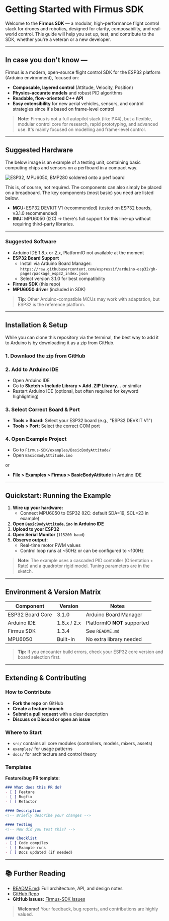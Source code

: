 # Getting Started with Firmus SDK

Welcome to the **Firmus SDK** — a modular, high-performance flight control stack for drones and robotics, designed for clarity, composability, and real-world control. This guide will help you set up, test, and contribute to the SDK, whether you're a veteran or a new developer.

---

## In case you don't know —

Firmus is a modern, open-source flight control SDK for the ESP32 platform (Arduino environment), focused on:
- **Composable, layered control** (Attitude, Velocity, Position)
- **Physics-accurate models** and robust PID algorithms
- **Readable, flow-oriented C++ API**
- **Easy extensibility** for new aerial vehicles, sensors, and control strategies since it's based on frame-level control

> **Note:** Firmus is not a full autopilot stack (like PX4), but a flexible, modular control core for research, rapid prototyping, and advanced use. It's mainly focused on modelling and frame-level control.

---


## Suggested Hardware

The below image is an example of a testing unit, containing basic computing chips and sensors on a perfboard in a compact way.

![ESP32, MPU6050, BMP280 soldered onto a perf board](https://github.com/user-attachments/assets/ec9f5331-23cf-4b4b-a458-055016f137ea)

This is, of course, not required. The components can also simply be placed on a breadboard. The key components (most basic) you need are listed below.

- **MCU:** ESP32 DEVKIT V1 (recommended) (tested on ESP32 boards, v3.1.0 recommended)
- **IMU:** MPU6050 (I2C) -> there's full support for this line-up without requiring third-party libraries.

---

### Suggested Software
- Arduino IDE 1.8.x or 2.x, PlatformIO not available at the moment
- **ESP32 Board Support**
    - Install via Arduino Board Manager: `https://raw.githubusercontent.com/espressif/arduino-esp32/gh-pages/package_esp32_index.json`
    - Select version 3.1.0 for best compatibility
- **Firmus SDK** (this repo)
- **MPU6050 driver** (included in SDK)

> **Tip:** Other Arduino-compatible MCUs may work with adaptation, but ESP32 is the reference platform.

---

## Installation & Setup

While you can clone this repository via the terminal, the best way to add it to Arduino is by downloading it as a zip from GitHub.

### 1. Downlaod the zip from GitHub

### 2. Add to Arduino IDE
- Open Arduino IDE
- Go to **Sketch > Include Library > Add .ZIP Library...** or similar
- Restart Arduino IDE (optional, but often required for keyword highlighting)

### 3. Select Correct Board & Port
- **Tools > Board:** Select your ESP32 board (e.g., "ESP32 DEVKIT V1")
- **Tools > Port:** Select the correct COM port

### 4. Open Example Project
- Go to `Firmus-SDK/examples/BasicBodyAttitude/`
- Open `BasicBodyAttitude.ino`

or

- **File > Examples > Firmus > BasicBodyAttitude** in Arduino IDE

---

## Quickstart: Running the Example

1. **Wire up your hardware:**
    - Connect MPU6050 to ESP32 (I2C: default SDA=19, SCL=23 in example)
2. **Open `BasicBodyAttitude.ino` in Arduino IDE**
3. **Upload to your ESP32**
4. **Open Serial Monitor** (`115200 baud`)
5. **Observe output:**
    - Real-time motor PWM values
    - Control loop runs at ~50Hz or can be configured to ~100Hz

> **Note:** The example uses a cascaded PID controller (Orientation + Rate) and a quadrotor rigid model. Tuning parameters are in the sketch.

---

## Environment & Version Matrix

| Component         | Version      | Notes                        |
|-------------------|--------------|------------------------------|
| ESP32 Board Core  | 3.1.0        | Arduino Board Manager        |
| Arduino IDE       | 1.8.x / 2.x  | PlatformIO **NOT** supported |
| Firmus SDK        | 1.3.4        | See `README.md`              |
| MPU6050           | Built-in     | No extra library needed      |

> **Tip:** If you encounter build errors, check your ESP32 core version and board selection first.

---

## Extending & Contributing

### How to Contribute
- **Fork the repo** on GitHub
- **Create a feature branch**
- **Submit a pull request** with a clear description
- **Discuss on Discord or open an issue**

### Where to Start
- `src/` contains all core modules (controllers, models, mixers, assets)
- `examples/` for usage patterns
- `docs/` for architecture and control theory

### Templates
**Feature/bug PR template:**
```md
### What does this PR do?
- [ ] Feature
- [ ] Bugfix
- [ ] Refactor

#### Description
<!-- Briefly describe your changes -->

#### Testing
<!-- How did you test this? -->

#### Checklist
- [ ] Code compiles
- [ ] Example runs
- [ ] Docs updated (if needed)
```

---

## 📚 Further Reading
- [README.md](../README.md): Full architecture, API, and design notes
- [GitHub Repo](https://github.com/Keshav11-coder/Firmus-SDK)
- **GitHub Issues:** [Firmus-SDK Issues](https://github.com/Keshav11-coder/Firmus-SDK/issues)

> **Welcome!** Your feedback, bug reports, and contributions are highly valued.
